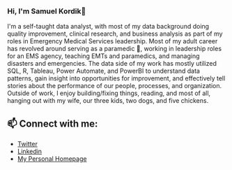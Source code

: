 ### Hi, I'm Samuel Kordik👋

<!--
**samuelkordik/samuelkordik** is a ✨ _special_ ✨ repository because its `README.md` (this file) appears on your GitHub profile.

- 🔭 I’m currently working on ...
 🌱 I’m currently learning ...
f- 👯 I’m looking to collaborate on ...
- 🤔 I’m looking for help with ...
- 💬 Ask me about ...
- 📫 How to reach me: ...
- 😄 Pronouns: ...
- ⚡ Fun fact: ...
-->

I'm a self-taught data analyst, with most of my data background doing quality improvement, clinical research, and business analysis as part of my roles in Emergency Medical Services leadership. Most of my adult career has revolved around serving as a paramedic , working in leadership roles for an EMS agency, teaching EMTs and paramedics, and managing disasters and emergencies. The data side of my work has mostly utilized SQL, R, Tableau, Power Automate, and PowerBI to understand data patterns, gain insight into opportunities for improvement, and effectively tell stories about the performance of our people, processes, and organization. Outside of work, I enjoy building/fixing things, reading, and most of all, hanging out with my wife, our three kids, two dogs, and five chickens.

## 📫 Connect with me:
- [Twitter](https://www.twitter.com/samuelkordik)
- [Linkedin](https://www.linkedin.com/in/samuelkordik/)
- [My Personal Homepage](https://www.samuelkordik.com)
